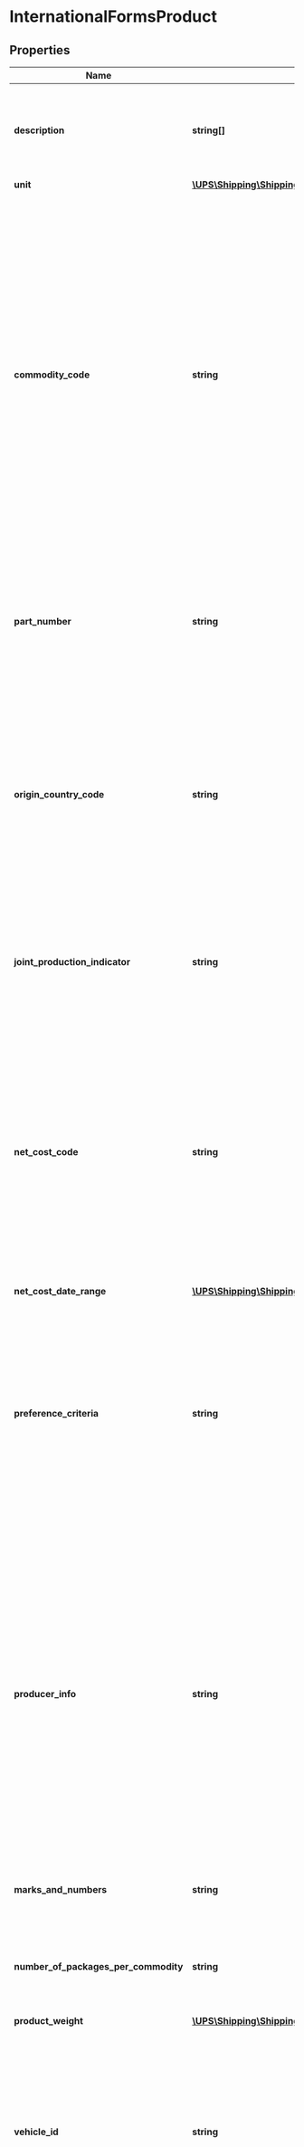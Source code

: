 # InternationalFormsProduct

## Properties
Name | Type | Description | Notes
------------ | ------------- | ------------- | -------------
**description** | **string[]** | Description of the product.  Applies to all International Forms. Optional for Partial Invoice. Must be present at least once and can occur for a maximum of 3 times. | 
**unit** | [**\UPS\Shipping\Shipping\ProductUnit**](ProductUnit.md) |  | [optional] 
**commodity_code** | **string** | 6-to-15-alphanumeric commodity code. Customs uses this code to determine what duties should be assessed on the commodity.  Applies to Invoice, Partial Invoice and NAFTA CO. Required for NAFTA CO and optional for Partial Invoice. Should be at least 6 alphanumeric. For NAFTA CO: For each good described in Description of Goods field, identify the H.S. tariff classification to six digits. If the good is subject to a specific rule of origin in Annex 401 that requires eight digits, identify to eight digits, using the H.S. tariff classification of the country or territory into whose territory the good is imported. | [optional] 
**part_number** | **string** | The part number or reference number for the product contained in the invoice line, as indicated on the customs invoice.  Applies to Invoice and Partial Invoice. Required for Invoice forms and optional for Partial Invoice. | [optional] 
**origin_country_code** | **string** | The country or territory in which the good was manufactured, produced or grown. For detailed information on country or territory of origin, certificate of origin, rules of origin, and any related matters, please refer to the U.S. Customs and Border Protection Web site at www.customs.gov or contact your country or territory&#x27;s Customs authority. | [optional] 
**joint_production_indicator** | **string** | If present, JNT will be used as the origin of country or territory code on the NAFTA form and the Product/Origincountry or territoryCode tag will be ignored.  Applies to NAFTA CO only. | [optional] 
**net_cost_code** | **string** | For each good described in the Description of Goods field, where the good is subject to a regional value content (RVC) requirement, indicate NC if the RVC is calculated according to the net cost method; otherwise, indicate NO. If the RVC is calculated over a period of time then indicate NC with begin/end date by passing code ND  Applies to NAFTA CO only. Required for NAFTA CO.  Valid values: NC, ND and NO. | [optional] 
**net_cost_date_range** | [**\UPS\Shipping\Shipping\ProductNetCostDateRange**](ProductNetCostDateRange.md) |  | [optional] 
**preference_criteria** | **string** | Indicates the criterion (A through F) for each good described in the Description of Goods field if applicable.   The rules of origin are contained in Chapter Four and Annex 401.   Additional rules are described in Annex 703.2 (certain agricultural goods), Annex 300-B, Appendix 6 (certain textile goods) and Annex 308.1 (certain automatic data processing goods and their parts).  Applies to NAFTA CO only. | [optional] 
**producer_info** | **string** | Indicate the following:  Yes - If shipper is the producer of the good. If not, state 02, 03, and 04 depending on whether this certificate was based upon:   No [1] - Knowledge of whether the good qualifies as an originating good.  No [2] - Reliance on the producers written representation (other than a Certificate of Origin) that the good qualifies as an originating good.  No [3] - A completed and signed Certificate for the good voluntarily provided to the exporter by the producer.  Applicable for NAFTA CO and is required. Valid values: Yes, No [1], No [2], and No [3]. | [optional] 
**marks_and_numbers** | **string** | Any special marks, codes, and numbers that may appear on package.  Applies to CO Only. | [optional] 
**number_of_packages_per_commodity** | **string** | The total number of packages, cartons, or containers for the commodity.  Applicable for CO and is required. Should be numeric. Valid characters are 0 -9. | [optional] 
**product_weight** | [**\UPS\Shipping\Shipping\ProductProductWeight**](ProductProductWeight.md) |  | [optional] 
**vehicle_id** | **string** | Includes the following information for used self-propelled vehicles as defined in Customs regulations 19 CFR 192.1: The unique Vehicle Identification Number (VIN) in the proper format. Or The Product Identification Number (PIN) for those used self-propelled vehicles for which there are no VINs.  Or the Vehicle Title Number.  Applies to EEI forms only. | [optional] 
**schedule_b** | [**\UPS\Shipping\Shipping\ProductScheduleB**](ProductScheduleB.md) |  | [optional] 
**export_type** | **string** | Code indicating Domestic: Exports that have been produced, manufactured, or grown in the United States or Puerto Rico. This includes imported merchandise which has been enhanced in value or changed from the form in which imported by further manufacture or processing in the United States or Puerto Rico. Foreign: Merchandise that has entered the United States and is being exported again in the same condition as when imported.   Applies to EEI forms only. Required for EEI form.  Valid values:  D: Domestic; F: Foreign. | [optional] 
**sed_total_value** | **string** | This amount will always be USD.  Applies to EEI forms only. Required for EEI form. Valid characters are 0-9 and \&quot;.\&quot;. (Decimal point). Limit to 2 digit after the decimal. The maximum length of the field is 15 including \&quot;.\&quot; and can hold up to 2 decimal places.  Note: This value is calculated based on the Product/Unit/Value and /Product/Unit/Number (Number of Units * Price per Unit). If the total value is incorrect it will be replaced by the actual calculated total value. | [optional] 
**exclude_from_form** | [**\UPS\Shipping\Shipping\ProductExcludeFromForm**](ProductExcludeFromForm.md) |  | [optional] 
**packing_list_info** | [**\UPS\Shipping\Shipping\ProductPackingListInfo**](ProductPackingListInfo.md) |  | [optional] 
**eei_information** | [**\UPS\Shipping\Shipping\ProductEEIInformation**](ProductEEIInformation.md) |  | [optional] 

[[Back to Model list]](../../README.md#documentation-for-models) [[Back to API list]](../../README.md#documentation-for-api-endpoints) [[Back to README]](../../README.md)


